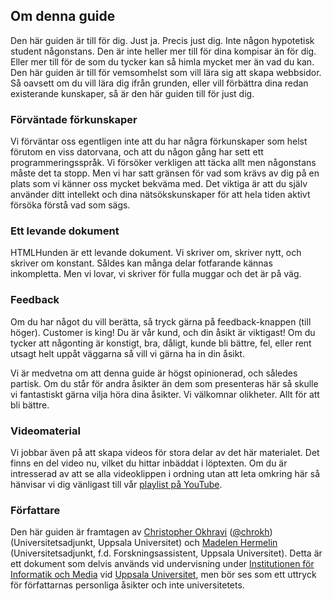 ## Om denna guide

Den här guiden är till för dig. Just ja. Precis just dig. Inte någon hypotetisk student någonstans. Den är inte heller mer till för dina kompisar än för dig. Eller mer till för de som du tycker kan så himla mycket mer än vad du kan. Den här guiden är till för vemsomhelst som vill lära sig att skapa webbsidor. Så oavsett om du vill lära dig ifrån grunden, eller vill förbättra dina redan existerande kunskaper, så är den här guiden till för just dig.

### Förväntade förkunskaper

Vi förväntar oss egentligen inte att du har några förkunskaper som helst förutom en viss datorvana, och att du någon gång har sett ett programmeringsspråk. Vi försöker verkligen att täcka allt men någonstans måste det ta stopp. Men vi har satt gränsen för vad som krävs av dig på en plats som vi känner oss mycket bekväma med. Det viktiga är att du själv använder ditt intellekt och dina nätsökskunskaper för att hela tiden aktivt försöka förstå vad som sägs.

### Ett levande dokument

HTMLHunden är ett levande dokument. Vi skriver om, skriver nytt, och skriver om konstant. Såldes kan många delar fotfarande kännas inkompletta. Men vi lovar, vi skriver för fulla muggar och det är på väg.

### Feedback

Om du har något du vill berätta, så tryck gärna på feedback-knappen (till höger). Customer is king! Du är vår kund, och din åsikt är viktigast! Om du tycker att någonting är konstigt, bra, dåligt, kunde bli bättre, fel, eller rent utsagt helt uppåt väggarna så vill vi gärna ha in din åsikt.

Vi är medvetna om att denna guide är högst opinionerad, och således partisk. Om du står för andra åsikter än dem som presenteras här så skulle vi fantastiskt gärna vilja höra dina åsikter. Vi välkomnar olikheter. Allt för att bli bättre.

### Videomaterial

Vi jobbar även på att skapa videos för stora delar av det här materialet. Det finns en del video nu, vilket du hittar inbäddat i löptexten. Om du är intresserad av att se alla videoklippen i ordning utan att leta omkring här så hänvisar vi dig vänligast till vår [playlist på YouTube][0].

### Författare

Den här guiden är framtagen av [Christopher Okhravi][1] ([@chrokh][2]) (Universitetsadjunkt, Uppsala Universitet) och [Madelen Hermelin][3] (Universitetsadjunkt, f.d. Forskningsassistent, Uppsala Universitet). Detta är ett dokument som delvis används vid undervisning under [Institutionen för Informatik och Media][4] vid [Uppsala Universitet][5], men bör ses som ett uttryck för författarnas personliga åsikter och inte universitetets.

[0]: http://www.youtube.com/watch?v=wrdR5Su_Stg&list=PLrhzvIcii6GOVLttYLcxO-92GxuPPwbul
[1]: http://katalog.uu.se/empInfo/?id=N12-1461
[2]: http://twitter.com/chrokh
[3]: http://katalog.uu.se/empInfo/?id=N10-407
[4]: http://www.im.uu.se/
[5]: http://www.uu.se/en
